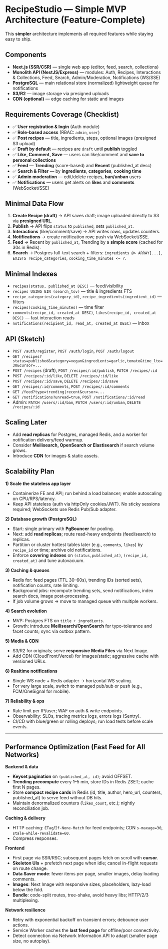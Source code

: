 # RecipeStudio — Simple MVP Architecture (Feature-Complete)

This **simpler** architecture implements all required features while staying easy to ship.

## Components

- **Next.js (SSR/CSR)** — single web app (editor, feed, search, collections)
- **Monolith API (NestJS/Express)** — modules: Auth, Recipes, Interactions & Collections, Feed, Search, Admin/Moderation, Notifications (WS/SSE)
- **PostgreSQL** — main relational store (normalized)
  lightweight queue for notifications
- **S3/R2** — image storage via presigned uploads
- **CDN (optional)** — edge caching for static and images

## Requirements Coverage (Checklist)

- ✅ **User registration & login** (Auth module)
- ✅ **Role-based access** (RBAC: `admin`, `user`)
- ✅ **Post recipes** — title, ingredients, steps, optional images (presigned S3 upload)
- ✅ **Draft by default** — recipes are `draft` until **publish** toggled
- ✅ **Like, Comment, Save** — users can like/comment and **save to personal collections**
- ✅ **Feed** — **Trending** (score-based) and **Recent** (published_at desc)
- ✅ **Search & Filter** — by **ingredients**, **categories**, **cooking time**
- ✅ **Admin moderation** — edit/delete recipes, **ban/unban** users
- ✅ **Notifications** — users get alerts on **likes** and **comments** (WebSocket/SSE)

## Minimal Data Flow

1. **Create Recipe (draft)** → API saves draft; image uploaded directly to S3 via **presigned URL**.
2. **Publish** → API flips `status` to `published`, sets `published_at`.
3. **Interactions** (like/comment/save) → API writes rows, updates counters.
4. **Notifications** → create notification row; push via WebSocket/SSE.
5. **Feed** → Recent by `published_at`, Trending by a **simple score** (cached for 30s in Redis).
6. **Search** → Postgres full-text search + filters: `ingredients @> ARRAY[...]`, `EXISTS recipe_categories`, `cooking_time_minutes <= ?`.

## Minimal Indexes

- `recipes(status, published_at DESC)` — feed/visibility
- `recipes USING GIN (search_tsv)` — title & ingredients FTS
- `recipe_categories(category_id)`, `recipe_ingredients(ingredient_id)` — filters
- `recipes(cooking_time_minutes)` — time filter
- `comments(recipe_id, created_at DESC)`, `likes(recipe_id, created_at DESC)` — fast interaction reads
- `notifications(recipient_id, read_at, created_at DESC)` — inbox

## API (Sketch)

- `POST /auth/register`, `POST /auth/login`, `POST /auth/logout`
- `GET /recipes?status=published&category=vegan&ingredients=garlic,tomato&time_lte=30&cursor=...`
- `POST /recipes` (draft), `POST /recipes/:id/publish`, `PATCH /recipes/:id`
- `POST /recipes/:id/like`, `DELETE /recipes/:id/like`
- `POST /recipes/:id/save`, `DELETE /recipes/:id/save`
- `GET /recipes/:id/comments`, `POST /recipes/:id/comments`
- `GET /feed?type=trending|recent&cursor=...`
- `GET /notifications?unread=true`, `POST /notifications/:id/read`
- Admin: `PATCH /users/:id/ban`, `PATCH /users/:id/unban`, `DELETE /recipes/:id`

## Scaling Later

- Add **read replicas** for Postgres, managed Redis, and a worker for notification delivery/feed warmup.
- Consider **Meilisearch, OpenSearch or Elastisearch** if search volume grows.
- Introduce **CDN** for images & static assets.

## Scalability Plan

**1) Scale the stateless app layer**

- Containerize FE and API; run behind a load balancer; enable autoscaling on CPU/RPS/latency.
- Keep API stateless (auth via httpOnly cookies/JWT). No sticky sessions required; WebSockets use Redis Pub/Sub adapter.

**2) Database growth (PostgreSQL)**

- Start: single primary with **PgBouncer** for pooling.
- Next: add **read replicas**; route read-heavy endpoints (feed/search) to replicas.
- Partition or cluster hottest tables later (e.g., `comments`, `likes`) by `recipe_id` or time; archive old notifications.
- Enforce **covering indexes** on `(status,published_at)`, `(recipe_id, created_at)` and tune autovacuum.

**3) Caching & queues**

- Redis for: feed pages (TTL 30–60s), trending IDs (sorted sets), notification counts, rate limiting.
- Background jobs: recompute trending sets, send notifications, index search docs, image post-processing.
- If job volume grows → move to managed queue with multiple workers.

**4) Search evolution**

- MVP: Postgres FTS on `title + ingredients`.
- Growth: introduce **Meilisearch/OpenSearch** for typo-tolerance and facet counts; sync via outbox pattern.

**5) Media & CDN**

- S3/R2 for originals; serve **responsive Media Files** via Next Image.
- Add CDN (CloudFront/Vercel) for images/static; aggressive cache with versioned URLs.

**6) Realtime notifications**

- Single WS node + Redis adapter → horizontal WS scaling.
- For very large scale, switch to managed pub/sub or push (e.g., FCM/OneSignal for mobile).

**7) Reliability & ops**

- Rate limit per IP/user; WAF on auth & write endpoints.
- Observability: SLOs, tracing metrics logs, errors logs (Sentry).
- CI/CD with blue/green or rolling deploys; run load tests before scale events.

---

## Performance Optimization (Fast Feed for All Networks)

**Backend & data**

- **Keyset pagination** on `(published_at, id)`; avoid OFFSET.
- **Trending precompute** every 1–5 min, store IDs in Redis ZSET; cache first N pages.
- Store **compact recipe cards** in Redis (id, title, author, hero_url, counters, published_at) to serve feed without DB hits.
- Maintain denormalized counters (`likes_count`, etc.); nightly reconciliation job.

**Caching & delivery**

- HTTP caching: `ETag`/`If-None-Match` for feed endpoints; CDN `s-maxage=30`, `stale-while-revalidate=60`.
- Compress responses.

**Frontend**

- First page via SSR/RSC; subsequent pages fetch on scroll with **cursor**.
- **Skeleton UIs** + prefetch next page when idle; cancel in-flight requests on route change.
- **Data Saver mode**: fewer items per page, smaller images, delay loading comments.
- **Images**: Next Image with responsive sizes, placeholders, lazy-load below the fold.
- **Bundle**: code-split routes, tree-shake, avoid heavy libs; HTTP/2/3 multiplexing.

**Network resilience**

- Retry with exponential backoff on transient errors; debounce user actions.
- Service Worker caches the **last feed page** for offline/poor connectivity.
- Detect connection via Network Information API to adapt (smaller page size, no autoplay).
